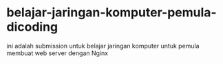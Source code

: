 # belajar-jaringan-komputer-pemula-dicoding
ini adalah submission untuk belajar jaringan komputer untuk pemula membuat web server dengan Nginx

